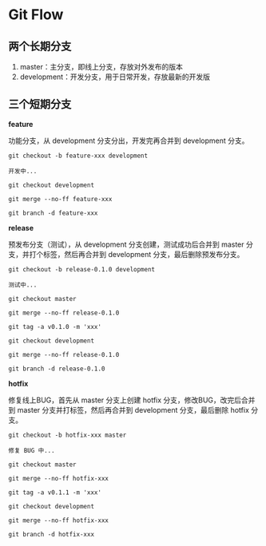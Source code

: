 # Git Flow

## 两个长期分支

1. master：主分支，即线上分支，存放对外发布的版本
2. development：开发分支，用于日常开发，存放最新的开发版

## 三个短期分支

**feature**

功能分支，从 development 分支分出，开发完再合并到 development 分支。

```
git checkout -b feature-xxx development

开发中...

git checkout development

git merge --no-ff feature-xxx

git branch -d feature-xxx
```

**release**

预发布分支（测试），从 development 分支创建，测试成功后合并到 master 分支，并打个标签，然后再合并到 development 分支，最后删除预发布分支。

```
git checkout -b release-0.1.0 development

测试中...

git checkout master

git merge --no-ff release-0.1.0

git tag -a v0.1.0 -m 'xxx'

git checkout development

git merge --no-ff release-0.1.0

git branch -d release-0.1.0
```

**hotfix**

修复线上BUG，首先从 master 分支上创建 hotfix 分支，修改BUG，改完后合并到 master 分支并打标签，然后再合并到 development 分支，最后删除 hotfix 分支。

```
git checkout -b hotfix-xxx master

修复 BUG 中...

git checkout master

git merge --no-ff hotfix-xxx

git tag -a v0.1.1 -m 'xxx'

git checkout development

git merge --no-ff hotfix-xxx

git branch -d hotfix-xxx
```
